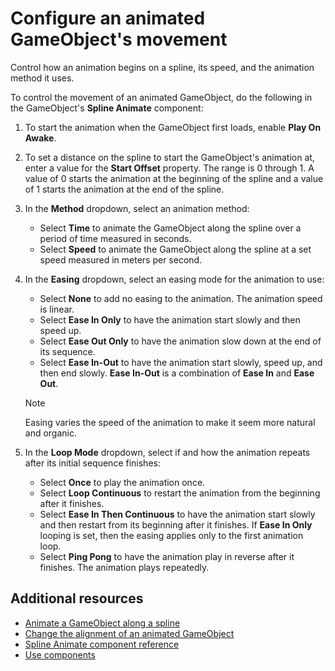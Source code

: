 # Configure an animated GameObject's movement 

Control how an animation begins on a spline, its speed, and the animation method it uses. 

To control the movement of an animated GameObject, do the following in the GameObject's **Spline Animate** component:

1. To start the animation when the GameObject first loads, enable **Play On Awake**. 
1. To set a distance on the spline to start the GameObject's animation at, enter a value for the **Start Offset** property. The range is 0 through 1. A value of 0 starts the animation at the beginning of the spline and a value of 1 starts the animation at the end of the spline.
1. In the **Method** dropdown, select an animation method:
    * Select **Time** to animate the GameObject along the spline over a period of time measured in seconds.
    * Select **Speed** to animate the GameObject along the spline at a set speed measured in meters per second. 
1. In the **Easing** dropdown, select an easing mode for the animation to use:
    * Select **None** to add no easing to the animation. The animation speed is linear.
    * Select **Ease In Only** to have the animation start slowly and then speed up.
    * Select **Ease Out Only** to have the animation slow down at the end of its sequence.
    * Select **Ease In-Out** to have the animation start slowly, speed up, and then end slowly. **Ease In-Out** is a combination of **Ease In** and **Ease Out**.

    > [!NOTE] 
    > Easing varies the speed of the animation to make it seem more natural and organic.

1. In  the **Loop Mode** dropdown, select if and how the animation repeats after its initial sequence finishes:
    * Select **Once** to play the animation once. 
    * Select **Loop Continuous** to restart the animation from the beginning after it finishes. 
    * Select **Ease In Then Continuous** to have the animation start slowly and then restart from its beginning after it finishes. If **Ease In Only** looping is set, then the easing applies only to the first animation loop.  
    * Select **Ping Pong** to have the animation play in reverse after it finishes. The animation plays repeatedly.  

## Additional resources

* [Animate a GameObject along a spline](animate-spline.md)
* [Change the alignment of an animated GameObject](animate-alignment.md)
* [Spline Animate component reference](animate-component.md)
* [Use components](xref:UsingComponents)